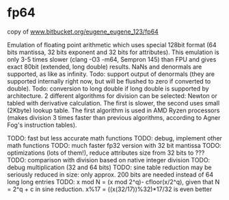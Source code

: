 # fp64
copy of www.bitbucket.org/eugene_eugene_123/fp64

Emulation of floating point arithmetic which uses special 128bit format (64 bits mantissa, 32 bits exponent and 32 bits for attributes). This emulation is only 3-5 times slower (clang -O3 -m64, Sempron 145) than FPU and gives exact 80bit (extended, long double) results. NaNs and denormals are supported, as like as infinity. Todo: support output of denormals (they are supported internally right now, but will be flushed to zero if converted to double). Todo: conversion to long double if long double is supported by architecture. 2 different algorithms for division can be selected: Newton or tabled with derivative calculation. The first is slower, the second uses small (2Kbyte) lookup table. The first algorithm is used in AMD Ryzen processors (makes division 3 times faster than previous algorithms, according to Agner Fog's instruction tables).

TODO: fast but less accurate math functions 
TODO: debug, implement other math functions 
TODO: much faster fp32 version with 32 bit mantissa 
TODO: optimizations (lots of them!), reduce attributes size from 32 bits to ??? 
TODO: comparison with division based on native integer division 
TODO: debug multiplication (32 and 64 bits) 
TODO: sine table reduction may be seriously reduced in size: only approx. 200 bits are needed instead of 64 long long entries 
TODO: x mod N = (x mod 2^q)- cfloor(x/2^q), given that N = 2^q + c in sine reduction. x%17 = ((x(32/17))%32)*17/32  is even better
